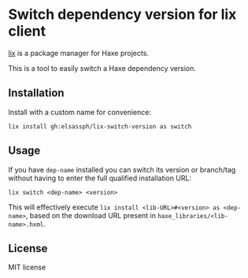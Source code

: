 # Switch dependency version for lix client

[lix](https://github.com/lix-pm/lix.client) is a package manager for Haxe projects.

This is a tool to easily switch a Haxe dependency version.

## Installation

Install with a custom name for convenience:

```
lix install gh:elsassph/lix-switch-version as switch
```

## Usage

If you have `dep-name` installed you can switch its version or branch/tag
without having to enter the full qualified installation URL:

```
lix switch <dep-name> <version>
```

This will effectively execute `lix install <lib-URL>#<version> as <dep-name>`,
based on the download URL present in `haxe_libraries/<lib-name>.hxml`.

## License

MIT license
